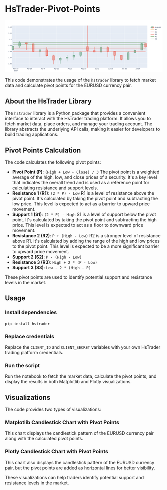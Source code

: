 # HsTrader-Pivot-Points

![Pivot points](Visualization.png)

This code demonstrates the usage of the `hstrader` library to fetch market data and calculate pivot points for the EURUSD currency pair.

## About the HsTrader Library

The `hstrader` library is a Python package that provides a convenient interface to interact with the HsTrader trading platform. It allows you to fetch market data, place orders, and manage your trading account. The library abstracts the underlying API calls, making it easier for developers to build trading applications.

## Pivot Points Calculation

The code calculates the following pivot points:

- **Pivot Point (P)**: `(High + Low + Close) / 3`
  The pivot point is a weighted average of the high, low, and close prices of a security. It's a key level that indicates the overall trend and is used as a reference point for calculating resistance and support levels.
- **Resistance 1 (R1)**: `(2 * P) - Low`
  R1 is a level of resistance above the pivot point. It's calculated by taking the pivot point and subtracting the low price. This level is expected to act as a barrier to upward price movement.
- **Support 1 (S1)**: `(2 * P) - High`
  S1 is a level of support below the pivot point. It's calculated by taking the pivot point and subtracting the high price. This level is expected to act as a floor to downward price movement.
- **Resistance 2 (R2)**: `P + (High - Low)`
  R2 is a stronger level of resistance above R1. It's calculated by adding the range of the high and low prices to the pivot point. This level is expected to be a more significant barrier to upward price movement.
- **Support 2 (S2)**: `P - (High - Low)`
- **Resistance 3 (R3)**: `High + 2 * (P - Low)`
- **Support 3 (S3)**: `Low - 2 * (High - P)`

These pivot points are used to identify potential support and resistance levels in the market.

## Usage

### Install dependencies

`pip install hstrader`

### Replace credentials

Replace the `CLIENT_ID` and `CLIENT_SECRET` variables with your own HsTrader trading platform credentials.

### Run the script

Run the notebook to fetch the market data, calculate the pivot points, and display the results in both Matplotlib and Plotly visualizations.

## Visualizations

The code provides two types of visualizations:

### Matplotlib Candlestick Chart with Pivot Points

This chart displays the candlestick pattern of the EURUSD currency pair along with the calculated pivot points.

### Plotly Candlestick Chart with Pivot Points

This chart also displays the candlestick pattern of the EURUSD currency pair, but the pivot points are added as horizontal lines for better visibility.

These visualizations can help traders identify potential support and resistance levels in the market.
